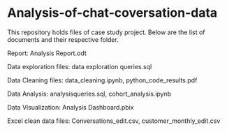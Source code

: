 # Analysis-of-chat-coversation-data


This repository holds files of case study project. Below are the list of documents and their respective folder.

Report: Analysis Report.odt

Data exploration files: data exploration queries.sql

Data Cleaning files: data_cleaning.ipynb, python_code_results.pdf

Data Analysis: analysisqueries.sql, cohort_analysis.ipynb

Data Visualization: Analysis Dashboard.pbix

Excel clean data files: Conversations_edit.csv, customer_monthly_edit.csv


